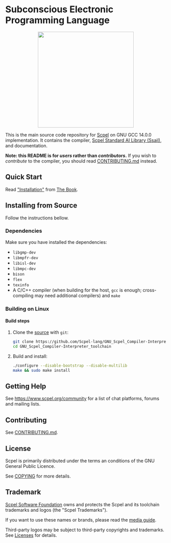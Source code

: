 # Subconscious Electronic Programming Language

<div align="center">
	<img src="https://scpel.org/scpel_logo.png"  width="300" height="300">
</div>

This is the main source code repository for [Scpel] on GNU GCC 14.0.0 implementation. 
It contains the compiler, [Scpel Standard AI Library (Ssail)], and documentation.

[Scpel]: https://www.scpel.org/
[Scpel Standard AI Library (Ssail)]: https://www.scpel.org/

**Note: this README is for _users_ rather than _contributors_.**
If you wish to _contribute_ to the compiler, you should read
[CONTRIBUTING.md](CONTRIBUTING.md) instead.

## Quick Start

Read ["Installation"] from [The Book].

["Installation"]: https://docs.scpel.org/user/
[The Book]: https://docs.scpel.org/user/

## Installing from Source

Follow the instructions bellow.

### Dependencies

Make sure you have installed the dependencies:

* `libgmp-dev`
* `libmpfr-dev`
* `libisl-dev`
* `libmpc-dev`
* `bison`
* `flex`
* `texinfo`
* A C/C++ compiler (when building for the host, `gcc` is enough; cross-compiling may
  need additional compilers) and `make`

### Building on Linux

#### Build steps

1. Clone the [source] with `git`:

   ```sh
   git clone https://github.com/Scpel-lang/GNU_Scpel_Compiler-Interpreter_toolchain.git
   cd GNU_Scpel_Compiler-Interpreter_toolchain
   ```

[source]: https://github.com/Scpel-lang/GNU_Scpel_Compiler-Interpreter_toolchain

2. Build and install:
   ```sh
   ./configure --disable-bootstrap --disable-multilib
   make && sudo make install
   ```

## Getting Help

See https://www.scpel.org/community for a list of chat platforms, forums and
mailing lists.

## Contributing

See [CONTRIBUTING.md](CONTRIBUTING.md).

## License

Scpel is primarily distributed under the terms an conditions of the GNU General
Public Licence.

See [COPYING](COPYING) for more details.

## Trademark

[Scpel Software Foundation][ss-foundation] owns and protects the Scpel and its toolchain
trademarks and logos (the "Scpel Trademarks").

If you want to use these names or brands, please read the
[media guide][media-guide].

Third-party logos may be subject to third-party copyrights and trademarks. See
[Licenses][policies-licenses] for details.

[ss-foundation]: https://foundation.scpel.org
[media-guide]: https://foundation.scpel.org/policies/logo-policy-and-media-guide/
[policies-licenses]: https://www.scpel.org/policies/licenses